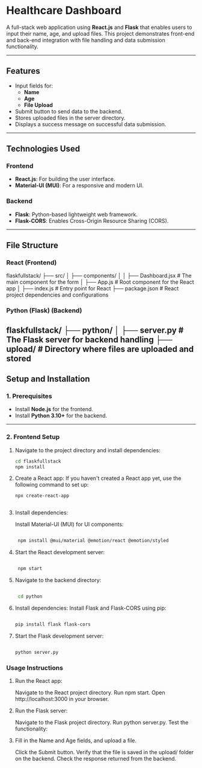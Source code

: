 # **Healthcare Dashboard**

A full-stack web application using **React.js** and **Flask** that enables users to input their name, age, and upload files. This project demonstrates front-end and back-end integration with file handling and data submission functionality.

---

## **Features**
- Input fields for:
  - **Name**
  - **Age**
  - **File Upload**
- Submit button to send data to the backend.
- Stores uploaded files in the server directory.
- Displays a success message on successful data submission.

---

## **Technologies Used**

### **Frontend**
- **React.js**: For building the user interface.
- **Material-UI (MUI)**: For a responsive and modern UI.

### **Backend**
- **Flask**: Python-based lightweight web framework.
- **Flask-CORS**: Enables Cross-Origin Resource Sharing (CORS).

---

## **File Structure**

### **React (Frontend)**
flaskfullstack/ ├── src/ │ ├── components/ │ │ ├── Dashboard.jsx # The main component for the form │ ├── App.js # Root component for the React app │ ├── index.js # Entry point for React ├── package.json # React project dependencies and configurations
### **Python (Flask) (Backend)**
flaskfullstack/ ├── python/ │ ├── server.py # The Flask server for backend handling ├── upload/ # Directory where files are uploaded and stored
---

## **Setup and Installation**

### **1. Prerequisites**
- Install **Node.js** for the frontend.
- Install **Python 3.10+** for the backend.

---

### **2. Frontend Setup**
1. Navigate to the project directory and install dependencies:
   ```bash
   cd flaskfullstack
   npm install
2. Create a React app: If you haven't created a React app yet, use the following command to set up:

   ```bash
   npx create-react-app



3. Install dependencies:

   Install Material-UI (MUI) for UI components:
   ```bash

    npm install @mui/material @emotion/react @emotion/styled


4. Start the React development server:

   ```bash

    npm start

5. Navigate to the backend directory:

   ```bash

    cd python

6. Install dependencies: Install Flask and Flask-CORS using pip:

    ```bash

    pip install flask flask-cors

7. Start the Flask development server:

    ```bash

    python server.py

### **Usage Instructions**
1. Run the React app:

    Navigate to the React project directory.
    Run npm start.
    Open http://localhost:3000 in your browser.
   
2. Run the Flask server:

    Navigate to the Flask project directory.
    Run python server.py.
    Test the functionality:

3. Fill in the Name and Age fields, and upload a file.
   
    Click the Submit button.
    Verify that the file is saved in the upload/ folder on the backend.
    Check the response returned from the backend.
